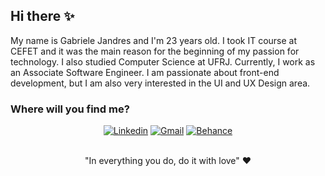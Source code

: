 ## Hi there ✨

My name is Gabriele Jandres and I'm 23 years old. I took IT course at CEFET and it was the main reason for the beginning of my passion for technology. I also studied Computer Science at UFRJ. Currently, I work as an Associate Software Engineer. I am passionate about front-end development, but I am also very interested in the UI and UX Design area.

### Where will you find me?

<div align="center">
  <a href="https://www.linkedin.com/in/gabriele-jandres-cavalcanti-249107175/"><img src="https://img.shields.io/badge/LinkedIn-0077B5?style=for-the-badge&logo=linkedin&logoColor=white" alt="Linkedin"></a>
  <a href="mailto:gabrielejc@dcc.ufrj.br"><img src="https://img.shields.io/badge/Gmail-D14836?style=for-the-badge&logo=gmail&logoColor=white" alt="Gmail"></a>
  <a href="https://www.behance.net/gabrielejandres"><img src="https://img.shields.io/badge/-Behance-blue?style=for-the-badge&logo=behance&logoColor=white" alt="Behance"></a>
  </a>
</div>

<br/>

<p align="center"> "In everything you do, do it with love" ❤ </p>
